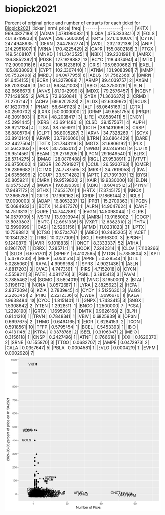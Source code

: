# biopick2021
Percent of original price and number of entrants for each ticket for [Biopick2021](https://twitter.com/hashtag/Biopick2021)
|ticker |  nrml_price| freq|
|:------|-----------:|----:|
|VKTX   | 969.4827188|    2|
|ADMA   | 478.1990831|    1|
|LQDA   | 475.3333410|    2|
|EOLS   | 401.8749833|    1|
|SAVA   | 296.7560009|    2|
|KRYS   | 271.1040076|    1|
|CYTK   | 247.4948935|    1|
|GERN   | 244.7852774|    1|
|AVDL   | 232.1321380|    3|
|ANIP   | 214.2951807|    1|
|VRNA   | 170.4225429|    2|
|CAPR   | 155.0802186|    3|
|PTGX   | 149.5408107|    1|
|MNKD   | 141.3043525|    1|
|NBIX   | 139.2301991|    1|
|AMRX   | 136.8852392|    1|
|PDSB   | 127.1929882|   13|
|BCYC   | 118.4374941|    4|
|IMTX   | 112.9090916|    6|
|ARDX   | 106.1823819|    2|
|CRIS   | 105.9800662|   11|
|EXEL   | 105.8938093|    1|
|EYPT   | 102.3307440|    1|
|ATNM   | 101.9083981|    7|
|IMMP   |  96.7532498|    2|
|MREO   |  94.0677955|    8|
|ABUS   |  91.7582368|    3|
|BMRN   |  91.6454155|    1|
|BCRX   |  91.3279088|    7|
|ARMP   |  89.4039757|    2|
|AXSM   |  88.7033346|    3|
|ACIU   |  86.8421003|    1|
|ABIO   |  84.3750029|    1|
|SLN    |  82.6666673|    1|
|ANVS   |  81.1042999|    8|
|MDXG   |  79.2576457|    1|
|NGENF  |  77.1428585|    2|
|APLS   |  72.9620841|    1|
|SYBX   |  71.3636372|    2|
|CRMD   |  71.2737147|    1|
|ACHV   |  69.6202523|    2|
|ALDX   |  62.6339973|    1|
|RCUS   |  61.1620799|    1|
|PHAR   |  58.6461123|    2|
|ALT    |  58.0645169|    2|
|LCTX   |  50.2590702|    3|
|LXRX   |  50.0000000|    2|
|ORMP   |  49.6551755|    1|
|PRQR   |  48.3091803|    1|
|EPIX   |  48.2038417|    3|
|LIFE   |  47.8589411|    5|
|ONCY   |  45.2991445|    1|
|XERS   |  43.6911480|    8|
|CLSD   |  39.1575671|    4|
|AUPH   |  38.9217134|    4|
|TLSA   |  38.7596911|    1|
|DCTH   |  38.1431098|    3|
|CRSP   |  36.8805794|    1|
|CLPT   |  36.8005287|    3|
|ARVN   |  34.7328269|    1|
|SCYX   |  33.8912140|    1|
|ARWR   |  33.7966060|    8|
|LTRN   |  33.6864429|    1|
|DARE   |  32.4427504|    1|
|TGTX   |  31.7843119|    8|
|MGTX   |  31.6806192|    1|
|PLX    |  31.5642463|    2|
|IFRX   |  30.7393012|    2|
|NWBO   |  30.2469141|    9|
|CDTX   |  29.9514561|    1|
|BEAM   |  29.2759205|    1|
|LPCN   |  29.1649540|    1|
|BLRX   |  28.5714275|    3|
|DMAC   |  28.0876488|    6|
|RIGL   |  27.9538911|    2|
|VTVT   |  26.8750000|    4|
|SDGR   |  26.7991927|    1|
|OCUL   |  26.5930763|    1|
|OMER   |  26.2396682|    1|
|CTMX   |  24.7787595|    3|
|MRKR   |  24.7619058|    2|
|IVA    |  24.6356696|    2|
|OCUP   |  23.5714282|    1|
|APTO   |  21.7391307|   12|
|BYSI   |  20.8059211|    1|
|CMRX   |  19.9579820|    2|
|XAIR   |  19.9330000|   18|
|ELDN   |  19.6575329|    2|
|MGNX   |  19.6396396|    1|
|XBIO   |  18.6046512|    2|
|PYNKF  |  17.9487172|    2|
|GTHX   |  17.6535701|    1|
|HRTX   |  17.3745175|    1|
|NNOX   |  17.3665788|    1|
|GRTS   |  17.1990162|    6|
|CRDF   |  17.1866144|    2|
|RGLS   |  17.0000003|    3|
|ADAP   |  16.8053237|   12|
|PPBT   |  15.2709363|    1|
|PGEN   |  15.0684932|    3|
|BDTX   |  14.9457370|    1|
|ALRN   |  14.9047624|    4|
|CANF   |  14.7513813|    2|
|QURE   |  14.7442881|    1|
|EVGN   |  14.5098044|    1|
|CLRB   |  14.0579709|    5|
|VSTM   |  13.9393944|    3|
|AMRN   |  13.9165002|    1|
|COCP   |  13.5933803|    1|
|BNTC   |  12.6981335|    5|
|VXRT   |  12.6382310|    2|
|THTX   |  12.5999999|    1|
|CASI   |  12.5263156|    1|
|AFMD   |  11.0231023|   31|
|LPTX   |  10.7568812|   11|
|CTSO   |  10.5734767|    1|
|ABEO   |  10.2485205|    2|
|ACET   |  10.1341282|    2|
|TRIB   |  10.0277009|    1|
|BCLI   |   9.6916300|    3|
|EPGNF  |   9.1240876|    1|
|AVIR   |   9.1018835|    1|
|ONCT   |   8.3333337|   52|
|ATHA   |   8.1961707|    1|
|DRRX   |   7.2857141|    1|
|HOOK   |   7.2242314|    1|
|CLOV   |   7.1108266|    1|
|SLDB   |   6.6751701|    2|
|SPHRY  |   6.4102565|    1|
|VTGN   |   5.7350804|    3|
|KPTI   |   5.4787233|    9|
|MEIP   |   5.0541514|    4|
|APRE   |   5.0528544|    1|
|DTIL   |   5.0285060|    1|
|RAFA   |   4.9999998|    1|
|SYRS   |   4.9021436|    1|
|ASLN   |   4.8817203|    3|
|CVAC   |   4.7473561|    1|
|PIRS   |   4.7152018|    8|
|CYCN   |   4.5559211|    3|
|FATE   |   4.0811776|    3|
|PSNL   |   3.8815413|    3|
|PAVM   |   3.7885462|   58|
|SGMO   |   3.5804019|   11|
|VINC   |   3.1650001|    2|
|BTAI   |   3.1196172|    1|
|NCNA   |   3.0572687|    1|
|LYRA   |   2.8825623|    2|
|HEPA   |   2.8372094|    6|
|KZIA   |   2.7839645|    4|
|CYDY   |   2.5125630|    3|
|ALGS   |   2.2263451|    2|
|PHIO   |   2.2212336|    6|
|CWBR   |   1.9696970|    1|
|KALA   |   1.9638484|   10|
|CYCC   |   1.8151401|   11|
|GNPX   |   1.7433415|    3|
|SNGX   |   1.5308642|    2|
|YTEN   |   1.2928611|    1|
|BNGO   |   1.2500000|    7|
|PCSA   |   1.2398190|    1|
|GRTX   |   1.1695906|    1|
|DMTK   |   0.9626168|    2|
|BLPH   |   0.8141210|    1|
|TRVN   |   0.7848341|    1|
|VBIV   |   0.6825939|    8|
|OPGN   |   0.6697675|    2|
|THMO   |   0.6494165|    1|
|EIGR   |   0.6284153|    2|
|TCON   |   0.5918561|   10|
|TFFP   |   0.5795454|    1|
|BCEL   |   0.5453393|    1|
|IBIO   |   0.4131148|    2|
|KTRA   |   0.3378788|    2|
|SEEL   |   0.3196347|    2|
|MBIO   |   0.3156118|    1|
|CNSP   |   0.2427496|    1|
|ATNF   |   0.1766618|    1|
|XXII   |   0.1620370|    2|
|SRNE   |   0.1555870|    3|
|TTOO   |   0.0682707|    2|
|AMPE   |   0.0472973|    2|
|CALA   |   0.0367647|    5|
|PBLA   |   0.0004581|    1|
|EVLO   |   0.0004219|    1|
|EVFM   |   0.0002928|    7|
![retvspicks](biopicks.png?raw=true)
